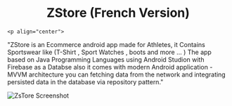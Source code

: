 <div align="center">
  <p>
    <h1>ZStore (French Version)</h1></p></div>
    
    <p align="center">  
"ZStore is an Ecommerce android app made for Athletes, it Contains Sportswear like (T-Shirt , Sport Watches , boots and more ... ) The app based on Java Programming Languages using Android Studion with Firebase as a Databse also it comes with modern Android application -MVVM architecture you can fetching data from the network and integrating persisted data in the database via repository pattern."
</p>
</b>


![ZsTore Screenshot](https://user-images.githubusercontent.com/44551268/107067394-831cc200-67df-11eb-86ce-8323c64524e6.png)


